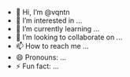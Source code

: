 - 👋 Hi, I’m @vqntn
- 👀 I’m interested in ...
- 🌱 I’m currently learning ...
- 💞️ I’m looking to collaborate on ...
- 📫 How to reach me ...
- 😄 Pronouns: ...
- ⚡ Fun fact: ...

<!---
vqntn/vqntn is a ✨ special ✨ repository because its `README.md` (this file) appears on your GitHub profile.
You can click the Preview link to take a look at your changes.
--->
